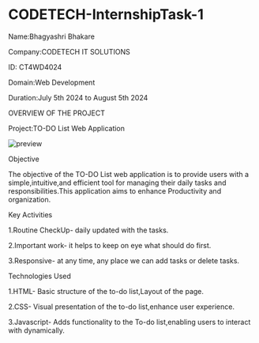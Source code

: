 # CODETECH-InternshipTask-1

Name:Bhagyashri Bhakare

Company:CODETECH IT SOLUTIONS

ID: CT4WD4024

Domain:Web Development

Duration:July 5th 2024 to August 5th 2024

OVERVIEW OF THE PROJECT

Project:TO-DO List Web Application

![preview](https://github.com/user-attachments/assets/7f281219-4b4f-4a19-94b2-5d514c3339a0)

Objective

  The objective of the TO-DO List web application is to provide users with a simple,intuitive,and efficient tool for managing their daily tasks and responsibilities.This application aims to enhance Productivity 
  and organization.

Key Activities

1.Routine CheckUp- daily updated with the tasks.

2.Important work- it helps to keep on eye what should do first.

3.Responsive- at any  time, any place we can add tasks or delete tasks.

Technologies Used

1.HTML- Basic structure of the to-do list,Layout of the page.

2.CSS- Visual presentation of the to-do list,enhance user experience.

3.Javascript- Adds functionality to the To-do list,enabling users to interact with dynamically.

